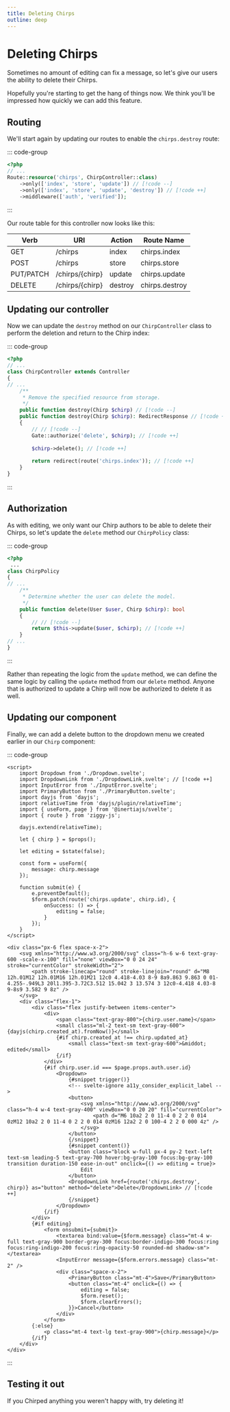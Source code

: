 ```yaml
---
title: Deleting Chirps
outline: deep
---
```


# Deleting Chirps

Sometimes no amount of editing can fix a message, so let's give our users the ability to delete their Chirps.

Hopefully you're starting to get the hang of things now. We think you'll be impressed how quickly we can add this feature.

## Routing

We'll start again by updating our routes to enable the `chirps.destroy` route:

::: code-group
```php [routes/web.php]
<?php
// ...
Route::resource('chirps', ChirpController::class)
    ->only(['index', 'store', 'update']) // [!code --]
    ->only(['index', 'store', 'update', 'destroy']) // [!code ++]
    ->middleware(['auth', 'verified']);
```
:::

Our route table for this controller now looks like this:

| Verb      | URI             | Action  | Route Name     |
|-----------|-----------------|---------|----------------|
|       GET |         /chirps |   index |   chirps.index |
|      POST |         /chirps |   store |   chirps.store |
| PUT/PATCH | /chirps/{chirp} | update  | chirps.update  |
| DELETE    | /chirps/{chirp} | destroy | chirps.destroy |

## Updating our controller

Now we can update the `destroy` method on our `ChirpController` class to perform the deletion and return to the Chirp index:

::: code-group
```php [app/Http/Controllers/ChirpController.php]
<?php
// ...
class ChirpController extends Controller
{
// ...
    /**
     * Remove the specified resource from storage.
     */
    public function destroy(Chirp $chirp) // [!code --]
    public function destroy(Chirp $chirp): RedirectResponse // [!code ++]
    {
        // // [!code --]
        Gate::authorize('delete', $chirp); // [!code ++]
 
        $chirp->delete(); // [!code ++]
 
        return redirect(route('chirps.index')); // [!code ++]
    }
}
```
:::

## Authorization

As with editing, we only want our Chirp authors to be able to delete their Chirps, so let's update the `delete` method our `ChirpPolicy` class:

::: code-group
```php [app/Policies/ChirpPolicy.php]
<?php
 ...
class ChirpPolicy
{
// ...
    /**
     * Determine whether the user can delete the model.
     */
    public function delete(User $user, Chirp $chirp): bool
    {
        // // [!code --]
        return $this->update($user, $chirp); // [!code ++]
    }
// ...
}
```
:::

Rather than repeating the logic from the `update` method, we can define the same logic by calling the `update` method from our `delete` method. Anyone that is authorized to update a Chirp will now be authorized to delete it as well.

## Updating our component

Finally, we can add a delete button to the dropdown menu we created earlier in our `Chirp` component:

::: code-group
```svelte [resources/js/Components/Chirp.svelte]
<script>
    import Dropdown from './Dropdown.svelte';
    import DropdownLink from './DropdownLink.svelte'; // [!code ++]
    import InputError from './InputError.svelte';
    import PrimaryButton from './PrimaryButton.svelte';
    import dayjs from 'dayjs';
    import relativeTime from 'dayjs/plugin/relativeTime';
    import { useForm, page } from '@inertiajs/svelte';
    import { route } from 'ziggy-js';
    
    dayjs.extend(relativeTime);

    let { chirp } = $props();

    let editing = $state(false);

    const form = useForm({
        message: chirp.message
    });

    function submit(e) {
        e.preventDefault();
        $form.patch(route('chirps.update', chirp.id), {
            onSuccess: () => {
                editing = false;
            }
        });
    }
</script>

<div class="px-6 flex space-x-2">
    <svg xmlns="http://www.w3.org/2000/svg" class="h-6 w-6 text-gray-600 -scale-x-100" fill="none" viewBox="0 0 24 24" stroke="currentColor" strokeWidth="2">
        <path stroke-linecap="round" stroke-linejoin="round" d="M8 12h.01M12 12h.01M16 12h.01M21 12c0 4.418-4.03 8-9 8a9.863 9.863 0 01-4.255-.949L3 20l1.395-3.72C3.512 15.042 3 13.574 3 12c0-4.418 4.03-8 9-8s9 3.582 9 8z" />
    </svg>
    <div class="flex-1">
        <div class="flex justify-between items-center">
            <div>
                <span class="text-gray-800">{chirp.user.name}</span>
                <small class="ml-2 text-sm text-gray-600">{dayjs(chirp.created_at).fromNow()}</small>
                {#if chirp.created_at !== chirp.updated_at}
                    <small class="text-sm text-gray-600">&middot; edited</small>
                {/if}
            </div>
            {#if chirp.user.id === $page.props.auth.user.id}
                <Dropdown>
                    {#snippet trigger()}
                    <!-- svelte-ignore a11y_consider_explicit_label -->
                    <button>
                        <svg xmlns="http://www.w3.org/2000/svg" class="h-4 w-4 text-gray-400" viewBox="0 0 20 20" fill="currentColor">
                            <path d="M6 10a2 2 0 11-4 0 2 2 0 014 0zM12 10a2 2 0 11-4 0 2 2 0 014 0zM16 12a2 2 0 100-4 2 2 0 000 4z" />
                        </svg>
                    </button>
                    {/snippet}
                    {#snippet content()}
                    <button class="block w-full px-4 py-2 text-left text-sm leading-5 text-gray-700 hover:bg-gray-100 focus:bg-gray-100 transition duration-150 ease-in-out" onclick={() => editing = true}>
                        Edit
                    </button>
                    <DropdownLink href={route('chirps.destroy', chirp)} as="button" method="delete">Delete</DropdownLink> // [!code ++]
                    {/snippet}
                </Dropdown>
            {/if}
        </div>
        {#if editing}
            <form onsubmit={submit}>
                <textarea bind:value={$form.message} class="mt-4 w-full text-gray-900 border-gray-300 focus:border-indigo-300 focus:ring focus:ring-indigo-200 focus:ring-opacity-50 rounded-md shadow-sm"></textarea>
                <InputError message={$form.errors.message} class="mt-2" />
                <div class="space-x-2">
                    <PrimaryButton class="mt-4">Save</PrimaryButton>
                    <button class="mt-4" onclick={() => {
                        editing = false;
                        $form.reset();
                        $form.clearErrors();
                    }}>Cancel</button>
                </div>
            </form>
        {:else}
            <p class="mt-4 text-lg text-gray-900">{chirp.message}</p>
        {/if}
    </div>
</div>
```
:::

## Testing it out

If you Chirped anything you weren't happy with, try deleting it!